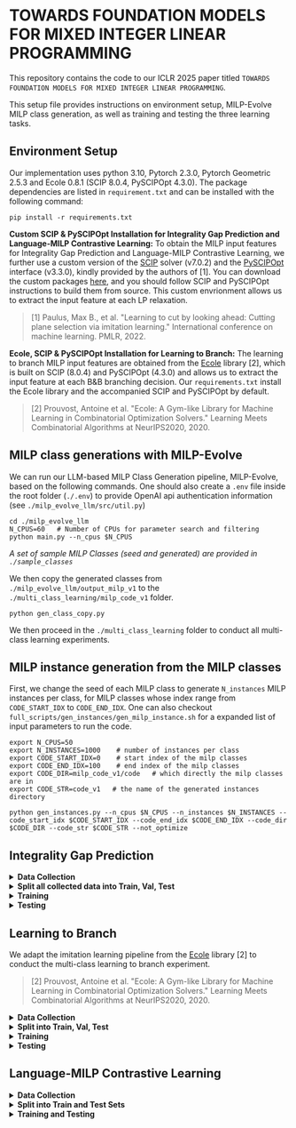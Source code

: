 # TOWARDS FOUNDATION MODELS FOR MIXED INTEGER LINEAR PROGRAMMING

This repository contains the code to our ICLR 2025 paper titled `TOWARDS FOUNDATION MODELS FOR MIXED INTEGER LINEAR PROGRAMMING`. 

This setup file provides instructions on environment setup, MILP-Evolve MILP class generation, as well as training and testing the three learning tasks.

## Environment Setup

Our implementation uses python 3.10, Pytorch 2.3.0, Pytorch Geometric 2.5.3 and Ecole 0.8.1 (SCIP 8.0.4, PySCIPOpt 4.3.0). The package dependencies are listed in `requirement.txt` and can be installed with the following command:

```
pip install -r requirements.txt
```

**Custom SCIP & PySCIPOpt Installation for Integrality Gap Prediction and Language-MILP Contrastive Learning:** To obtain the MILP input features for Integrality Gap Prediction and Language-MILP Contrastive Learning, we further use a custom version of the [SCIP](https://www.scipopt.org) solver (v7.0.2) and the [PySCIPOpt](https://github.com/scipopt/PySCIPOpt) interface (v3.3.0), kindly provided by the authors of [1]. You can download the custom packages [here](https://www.dropbox.com/scl/fi/ei86qsmoxmiqviwi1g95b/scip_share.zip?rlkey=59x2o636t9njc5q8gjx5bw5dt&st=h9isjmcg&dl=0), and you should follow SCIP and PySCIPOpt instructions to build them from source. This custom envrionment allows us to extract the input feature at each LP relaxation. 

> [1] Paulus, Max B., et al. "Learning to cut by looking ahead: Cutting plane selection via imitation learning." International conference on machine learning. PMLR, 2022.

**Ecole, SCIP & PySCIPOpt Installation for Learning to Branch:** The learning to branch MILP input features are obtained from the [Ecole](https://github.com/ds4dm/ecole) library [2], which is built on SCIP (8.0.4) and PySCIPOpt (4.3.0) and allows us to extract the input feature at each B&B branching decision. Our `requirements.txt` install the Ecole library and the accompanied SCIP and PySCIPOpt by default.

> [2] Prouvost, Antoine et al. "Ecole: A Gym-like Library for Machine Learning in Combinatorial Optimization Solvers." Learning Meets Combinatorial Algorithms at NeurIPS2020, 2020. 

## MILP class generations with MILP-Evolve
We can run our LLM-based MILP Class Generation pipeline, MILP-Evolve, based on the following commands. One should also create a `.env` file inside the root folder (`./.env`) to provide OpenAI api authentication information (see `./milp_evolve_llm/src/util.py`)
```
cd ./milp_evolve_llm
N_CPUS=60   # Number of CPUs for parameter search and filtering
python main.py --n_cpus $N_CPUS
```
*A set of sample MILP Classes (seed and generated) are provided in `./sample_classes`*

We then copy the generated classes from `./milp_evolve_llm/output_milp_v1` to the `./multi_class_learning/milp_code_v1` folder.
```cd ./multi_class_learning
python gen_class_copy.py  
```
We then proceed in the `./multi_class_learning` folder to conduct all multi-class learning experiments.

## MILP instance generation from the MILP classes
First, we change the seed of each MILP class to generate `N_instances` MILP instances per class, for MILP classes whose index range from `CODE_START_IDX` to `CODE_END_IDX`. One can also checkout `full_scripts/gen_instances/gen_milp_instance.sh` for a expanded list of input parameters to run the code.

```script
export N_CPUS=50
export N_INSTANCES=1000    # number of instances per class
export CODE_START_IDX=0    # start index of the milp classes
export CODE_END_IDX=100    # end index of the milp classes
export CODE_DIR=milp_code_v1/code   # which directly the milp classes are in
export CODE_STR=code_v1   # the name of the generated instances directory

python gen_instances.py --n_cpus $N_CPUS --n_instances $N_INSTANCES --code_start_idx $CODE_START_IDX --code_end_idx $CODE_END_IDX --code_dir $CODE_DIR --code_str $CODE_STR --not_optimize
```

## Integrality Gap Prediction

<details><summary><b>Data Collection</b></summary>

The integrality gap prediction data (MILP input features, integrality gap) can be obtained with the following code, which generates data for `NTRAIN_INSTANCES + NVAL_INSTANCES + NTEST_INSTANCES` MILP instances (in the following, 100) per MILP class within the range `CODE_START_IDX` and `CODE_END_IDX`. We improve a `TIME_LIMIT` when solving each MILP to obtain the integrality gap label. Instances that cannot be solved with a final gap `<0.1` will be removed from the learning experiments. One can also checkout `full_scripts/gap/collect_gap_data.sh` for a expanded list of input parameters to run the code.

```script
export N_CPUS=50
export NTRAIN_INSTANCES=70
export NVAL_INSTANCES=10
export NTEST_INSTANCES=20

export CODE_START_IDX=0
export CODE_END_IDX=100
export TIME_LIMIT=200
export CODE_STR="code_v1"

python gap_collect.py --n_cpus $N_CPUS --ntrain_instances $NTRAIN_INSTANCES --nval_instances $NVAL_INSTANCES --ntest_instances $NTEST_INSTANCES \
       --code_start_idx $CODE_START_IDX --code_end_idx $CODE_END_IDX --time_limit $TIME_LIMIT --code_str $CODE_STR
```
</details>


<details>
<summary><b>Split all collected data into Train, Val, Test</b></summary>

Given the generated gap data, we split them into train, val, test using the following script, which generates a json file (by default, in `save_dir/gap_data/metadata/code_v1/gap_data_split.json`) with format `{"train": a list of training data path, "val": a list of validation data path, "test": a list of test data path}`.

```code
export CODE_STR="code_v1"
python gap_class_split.py --code_str $CODE_STR
```
</details>


<details>
<summary><b>Training</b></summary>

One can then use the following commands to train our integrality gap prediction model. One can also checkout `full_scripts/gap/train_gap.sh` for a expanded list of input parameters to run the code. 

```code
export PARENT_SAVE_DIR=save_dir
export PARENT_MODEL_DIR=${PARENT_SAVE_DIR}/gap_checkpoints   # location to save the training checkpoints
export PARENT_LOG_DIR=${PARENT_SAVE_DIR}/gap_logs   # location to save the training tensorboard logs
# location of the train/val/test data split json file; the saved model name is based the name of the json file
export DATA_SPLIT_FILE=${PARENT_SAVE_DIR}/gap_data/metadata/code_v1/gap_data_split.json    

export NB_EPOCHS=100   # maximum number of training epochs
export EVAL_EVERY=1000    # evaluate on the validation set per EVAL_EVERY gradient steps
export SAVE_EVERY=500    # save the checkpoint per SAVE_EVERY gradient steps
export TRAIN_BATCH_SIZE=16
export VAL_BATCH_SIZE=32

export LEARNING_RATE=0.001
export EMB_SIZE=64
export EDGE_NFEATS=1
export N_LAYERS=1
export CODE_STR="code_v1"

CUDA_VISIBLE_DEVICES=0 python gap_train.py --parent_model_dir $PARENT_MODEL_DIR 
         --parent_log_dir $PARENT_LOG_DIR --data_split_file $DATA_SPLIT_FILE \ 
         --nb_epochs $NB_EPOCHS --eval_every $EVAL_EVERY --save_every $SAVE_EVERY \
         --train_batch_size $TRAIN_BATCH_SIZE --val_batch_size $VAL_BATCH_SIZE 
         --learning_rate $LEARNING_RATE --emb_size $EMB_SIZE --n_layers $N_LAYERS \
         --code_str $CODE_STR 
```
</details>

<details><summary><b> Testing </b> </summary>

One can then use the following commands to evaluate the integrality gap prediction model on the test set. One can also checkout `full_scripts/gap/test_gap.sh` for a expanded list of input parameters to run the code.

```script
export PARENT_SAVE_DIR=save_dir
export PARENT_MODEL_DIR=${PARENT_SAVE_DIR}/gap_checkpoints    # location of the the training checkpoints
export PARENT_TEST_STATS_DIR=${PARENT_SAVE_DIR}/gap_test_stats   # location to save the test stats
# location of the train/val/test data split json file
export DATA_SPLIT_FILE=${PARENT_SAVE_DIR}/gap_data/metadata/code_v1/gap_data_split.json    

export EMB_SIZE=64
export EDGE_NFEATS=1
export N_LAYERS=1
export EVAL_SPLIT=test
export LOAD_STEP=30000
export CODE_STR="code_v1"

CUDA_VISIBLE_DEVICES=0 python gap_test.py --parent_model_dir $PARENT_MODEL_DIR --parent_test_stats_dir $PARENT_TEST_STATS_DIR \
        --model_load_data_split --model_data_split_file $DATA_SPLIT_FILE \
        --data_split_file $DATA_SPLIT_FILE --emb_size $EMB_SIZE --edge_nfeats $EDGE_NFEATS \
        --n_layers $N_LAYERS --code_str $CODE_STR --eval_split $EVAL_SPLIT --load_step $LOAD_STEP --reevaluate 
```
</details>

## Learning to Branch
We adapt the imitation learning pipeline from the [Ecole](https://github.com/ds4dm/ecole/blob/master/examples/branching-imitation/example.ipynb) library [2] to conduct the multi-class learning to branch experiment. 

> [2] Prouvost, Antoine et al. "Ecole: A Gym-like Library for Machine Learning in Combinatorial Optimization Solvers." Learning Meets Combinatorial Algorithms at NeurIPS2020, 2020. 

<details><summary><b> Data Collection </b></summary>

The branching data (MILP input features, strong branching action, candidate actions, strong branching score) at different B&B nodes per MILP instance can be obtained with the following code, which generates data for `NTRAIN_INSTANCES + NVAL_INSTANCES + NTEST_INSTANCES` MILP instances (in the following, 50) per MILP class within the range `CODE_START_IDX` and `CODE_END_IDX`. We improve a `TIME_LIMIT` when solving each MILP. At most `MAX_DATA_PER_INSTANCE` strong branching data at different B&B nodes can be collected per instance.
One can also checkout `full_scripts/branching/collect_branching_data.sh` for a expanded list of input parameters to run the code.

```script
export N_CPUS=50
export PARENT_SAVE_DIR=save_dir
export PARENT_DATA_DIR=${PARENT_SAVE_DIR}/branching_data   # location to save the branching data
export PARENT_DATA_METADATA_DIR=${PARENT_SAVE_DIR}/branching_data/metadata   # location to save the branching metadata
export PARENT_INSTANCES_DIR=${PARENT_SAVE_DIR}/instances/mps    # location where MILP instances are saved
export PARENT_INSTANCES_METADATA_DIR=${PARENT_SAVE_DIR}/instances/metadata    # location where MILP instances' metadata are saved

export MAX_DATA_PER_INSTANCE=50   # maximum number of B&B nodes per instance to collect the strong branching 
export NTRAIN_INSTANCES=35
export NVAL_INSTANCES=5 
export NTEST_INSTANCES=10

export CODE_START_IDX=0
export CODE_END_IDX=100  
export TIME_LIMIT=150
export CODE_STR="code_v1"

python branching_collect.py --n_cpus $N_CPUS --parent_data_dir $PARENT_DATA_DIR --parent_data_metadata_dir $PARENT_DATA_METADATA_DIR \
        --parent_instances_dir $PARENT_INSTANCES_DIR --parent_instances_metadata_dir $PARENT_INSTANCES_METADATA_DIR \
        --max_data_per_instance $MAX_DATA_PER_INSTANCE \
        --ntrain_instances $NTRAIN_INSTANCES --nval_instances $NVAL_INSTANCES --ntest_instances $NTEST_INSTANCES \
        --code_start_idx $CODE_START_IDX --code_end_idx $CODE_END_IDX \
        --time_limit $TIME_LIMIT --code_str $CODE_STR
```
</details>

<details><summary><b> Split into Train, Val, Test </b></summary>

We then run the following code to split the MILP classes into disjoint train/val/test splits. We then take the branching data collected for the instances within the train classes to train the model. By default, this code produces json files such as `save_dir/instances/metadata/by_dir_branching/code_v1/instances_split_ours+seedEM.json` with format `{"train": a list of training MILP classes, "val": a list of validation MILP classes, "test": a list of testing MILP classes}`. One can modify the path information on top of this python file to save the json to a different location.

```script
export CODE_STR="code_v1"
export CODE_END_IDX=100
python branching_class_split.py --code_str $CODE_STR --code_end_idx $CODE_END_IDX
```
</details>

<details><summary><b> Training </b> </summary>

One can then use the following commands to train our branching model. One can also checkout `full_scripts/branching/train_branching.sh` for a expanded list of input parameters to run the code. 

```
export PARENT_SAVE_DIR=save_dir
export PARENT_MODEL_DIR=${PARENT_SAVE_DIR}/branching_checkpoints   # location to save the training checkpoints
export PARENT_LOG_DIR=${PARENT_SAVE_DIR}/branching_logs  # location to save the training tensorboard logs
export PARENT_DATA_DIR=${PARENT_SAVE_DIR}/branching_data   # location of the branching data 
export PARENT_INSTANCES_DIR=${PARENT_SAVE_DIR}/instances/mps   # # location of the MILP instances
export PARENT_INSTANCES_METADATA_DIR=${PARENT_SAVE_DIR}/instances/metadata   # location of the MILP instances' metadata

export TRAIN_BATCH_SIZE=32
export VAL_BATCH_SIZE=32

# location of the train/val/test MILP class split
export INSTANCES_DIR_SPLIT_FILE=${PARENT_SAVE_DIR}/instances/metadata/by_dir_branching/code_v1/instances_split_ours+seed_EM.json   
export CODE_STR="code_v1"
export CODE_START_IDX=0
export CODE_END_IDX=100

export NB_EPOCHS=300
export LEARNING_RATE=0.001
export EMB_SIZE=64
export EDGE_NFEATS=1
export N_LAYERS=3

CUDA_VISIBLE_DEVICES=0 python branching_train.py \
        --parent_model_dir $PARENT_MODEL_DIR --parent_log_dir $PARENT_LOG_DIR --parent_data_dir $PARENT_DATA_DIR --parent_instances_dir $PARENT_INSTANCES_DIR --parent_instances_metadata_dir $PARENT_INSTANCES_METADATA_DIR \
        --train_batch_size $TRAIN_BATCH_SIZE --val_batch_size $VAL_BATCH_SIZE \
        --instances_dir_split_file $INSTANCES_DIR_SPLIT_FILE --code_str $CODE_STR --code_start_idx $CODE_START_IDX --code_end_idx $CODE_END_IDX \
        --nb_epochs $NB_EPOCHS --emb_size $EMB_SIZE --learning_rate $LEARNING_RATE --edge_nfeats $EDGE_NFEATS --n_layers $N_LAYERS 
```
</details>

<details><summary><b> Testing </b> </summary>

One can then use the following commands to evaluate the branching model on the test set. One can also checkout `full_scripts/branching/branching_gap.sh` for a expanded list of input parameters to run the code.

```script
export N_CPUS=50   # number of cpus to evaluate different MILP instances in parallel
export PARENT_SAVE_DIR=save_dir
export PARENT_MODEL_DIR=${PARENT_SAVE_DIR}/branching_checkpoints   # location of the branching checkpoints
export PARENT_TEST_STATS_DIR=${PARENT_SAVE_DIR}/branching_test_stats/code_v1    # location to save the branching test stats
export PARENT_INSTANCES_DIR=${PARENT_SAVE_DIR}/instances/mps   # location of the MILP instances
export PARENT_INSTANCES_METADATA_DIR=${PARENT_SAVE_DIR}/instances/metadata   # location of the MILP instances' metadata

export NTEST_INSTANCES=50   # number of MILP instances to test per directory

# The following arguments define the model name
export MODEL_CODE_START_IDX=0
export MODEL_CODE_END_IDX=100
export MODEL_CODE_STR="code_v1"

# We filter out all test classes in TEST_INSTANCES_DIR_SPLIT_FILE whose idx is not within the following start and end values
export CODE_START_IDX=0   
export CODE_END_IDX=100
export TIME_LIMIT=200
export CODE_STR="code_v1"

# location of the train/val/test MILP class split
export TEST_INSTANCES_DIR_SPLIT_FILE=${PARENT_SAVE_DIR}/instances/metadata/by_dir_branching/code_v1/instances_split_ours+seed_EM.json

export EMB_SIZE=64
export EDGE_NFEATS=1
export N_LAYERS=3

CUDA_VISIBLE_DEVICES=0 python -u branching_test.py --n_cpus $N_CPUS \
        --parent_model_dir $PARENT_MODEL_DIR --parent_test_stats_dir $PARENT_TEST_STATS_DIR \
        --parent_instances_dir $PARENT_INSTANCES_DIR --parent_instances_metadata_dir $PARENT_INSTANCES_METADATA_DIR \
        --ntest_instances $NTEST_INSTANCES \
        --model_code_start_idx $MODEL_CODE_START_IDX --model_code_end_idx $MODEL_CODE_END_IDX \
        --model_code_str $MODEL_CODE_STR --code_str $CODE_STR \
        --test_instances_dir_split_file $TEST_INSTANCES_DIR_SPLIT_FILE \
        --code_start_idx $CODE_START_IDX --code_end_idx $CODE_END_IDX --time_limit $TIME_LIMIT \
        --emb_size $EMB_SIZE --edge_nfeats $EDGE_NFEATS --n_layers $N_LAYERS --not_test_by_dir --reevaluate 
```
</details>

## Language-MILP Contrastive Learning
<details><summary><b> Data Collection </b> </summary>

- Extract MILP input features: We run the following code to extract the MILP input features. The code is similar to `gap_collect.py`, except here we only solve each MILP instance to the root-node LP relaxation to collect the input feature, and we do not need to solve the MILP instance to optimal (only required to collect gap data).

```script
export N_CPUS=60
export PARENT_DATA_DIR=save_dir/contrast_data    # location to save the milp input features
export PARENT_INSTANCES_DIR=save_dir/instances/mps/code_v1   # location where the MILP instances are saved

python -u contrast_milp_collect.py --n_cpus $N_CPUS --parent_data_dir $PARENT_DATA_DIR --parent_instances_dir $PARENT_INSTANCES_DIR
```

- Generate Text Descriptions: We run the following code to generate the text descriptions based on the code and statistics extracted from the instances' A, b matrices.

```script
export PARENT_CODE_DIR=milp_code_v1/code   # location where the optimization code files are saved 
export PARENT_INSTANCE_DIR=save_dir/instances/mps/code_v1   # location where the MILP instances are saved
export PARENT_OUTPUT_DIR=save_dir/contrast/conv   # location to save the text descriptions

python contrast_mps_conv.py --parent_code_dir $PARENT_CODE_DIR --parent_instance_dir $PARENT_INSTANCE_DIR --parent_output_dir $PARENT_OUTPUT_DIR
```
</details>

<details><summary><b> Split into Train and Test Sets </b> </summary>

We then run the following code to split the multi-modal dataset (MILP and text) into disjoint train and test splits. In particular, `$MULTIMODAL_DATA_FILE` is a json file that contains a directory with format `[{"milp": path to the input features of the milp instance, "text_path": path to the text description of the milp instance}, ...]` to split into train and set sets with disjoint MILP classes. The train/test splits are saved as `{out_dir}/train_{out_suffix}_data.pkl.gz` and `{out_dir}/test_{out_suffix}_data.pkl.gz`, which are used to train and test the language-MILP contrastive model.

```
export PARENT_CODE_DIR=milp_code_v1/code
export PARENT_DATA_DIR=save_dir/contrast/data
export PARENT_DESC_DIR=save_dir/contrast/conv
export PARENT_SAVE_DIR=save_dir/contrast
export MULTIMODAL_DATA_FILE=save_dir/contrast/data_ours.json
export OUT_SUFFIX=ours_

python contrast_class_split.py --parent_code_dir  $PARENT_CODE_DIR --parent_data_dir $PARENT_DATA_DIR \
        --parent_desc_dir $PARENT_DESC_DIR --parent_save_dir $PARENT_SAVE_DIR \
        --multimodal_data_file $MULTIMODAL_DATA_FILE --out_suffix $OUT_SUFFIX
```

</details>

<details><summary><b> Training and Testing </b> </summary>

Finally, we can run the following command to train the language-MILP contrastive model.

```script
export DATASET=ours  
export EPOCH=1000
export EVAL_EPOCHS=10
export PRINT_ITERS=10000
export TEXT_TYPES="description only"

python contrast_train_test.py --epochs $EPOCH --dataset $DATASET --eval_epochs $EVAL_EPOCHS --print_iters $PRINT_ITERS --text_types $TEXT_TYPES
```
</details>


